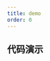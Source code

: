 ```yaml
---
title: demo
order: 0
---
```


## 代码演示

<code src="../demos/index.tsx" height="500px" iframe="760px" title="基础使用"></code>
